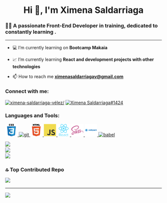 <h1 align="center">Hi 👋, I'm Ximena Saldarriaga</h1>
<h3>
👩‍💻 A passionate Front-End Developer in training, dedicated to constantly learning .</h3>
<hr/>


- 💻 I’m currently learning on **Bootcamp Makaia**

- 📈 I’m currently learning **React and development projects with other technologies**

- 📫 How to reach me **ximenasaldarriagav@gmail.com**

<h3 align="left">Connect with me:</h3>
<p align="left">
<a href="https://linkedin.com/in/ximena-saldarriaga-vélez/" target="blank"><img align="center" src="https://raw.githubusercontent.com/rahuldkjain/github-profile-readme-generator/master/src/images/icons/Social/linked-in-alt.svg" alt="ximena-saldarriaga-vélez/" height="30" width="40" /></a>
<a href="https://discord.gg/Ximena Saldarriaga#1424" target="blank"><img align="center" src="https://raw.githubusercontent.com/rahuldkjain/github-profile-readme-generator/master/src/images/icons/Social/discord.svg" alt="Ximena Saldarriaga#1424" height="30" width="40" /></a>
</p>

<h3 align="left">Languages and Tools:</h3>
<p align="left"> <a href="https://www.w3schools.com/css/" target="_blank" rel="noreferrer"> <img src="https://raw.githubusercontent.com/devicons/devicon/master/icons/css3/css3-original-wordmark.svg" alt="css3" width="40" height="40"/> </a> <a href="https://git-scm.com/" target="_blank" rel="noreferrer"> <img src="https://www.vectorlogo.zone/logos/git-scm/git-scm-icon.svg" alt="git" width="40" height="40"/> </a> <a href="https://www.w3.org/html/" target="_blank" rel="noreferrer"> <img src="https://raw.githubusercontent.com/devicons/devicon/master/icons/html5/html5-original-wordmark.svg" alt="html5" width="40" height="40"/> </a> <a href="https://developer.mozilla.org/en-US/docs/Web/JavaScript" target="_blank" rel="noreferrer"> <img src="https://raw.githubusercontent.com/devicons/devicon/master/icons/javascript/javascript-original.svg" alt="javascript" width="40" height="40"/> </a> <a href="https://reactjs.org/" target="_blank" rel="noreferrer"> <img src="https://raw.githubusercontent.com/devicons/devicon/master/icons/react/react-original-wordmark.svg" alt="react" width="40" height="40"/> </a> <a href="https://sass-lang.com" target="_blank" rel="noreferrer"> <img src="https://raw.githubusercontent.com/devicons/devicon/master/icons/sass/sass-original.svg" alt="sass" width="40" height="40"/> </a> <a href="https://webpack.js.org" target="_blank" rel="noreferrer"> <img src="https://raw.githubusercontent.com/devicons/devicon/d00d0969292a6569d45b06d3f350f463a0107b0d/icons/webpack/webpack-original-wordmark.svg" alt="webpack" width="40" height="40"/> </a> <a href="https://babeljs.io/" target="_blank" rel="noreferrer"> <img src="https://www.vectorlogo.zone/logos/babeljs/babeljs-icon.svg" alt="babel" width="40" height="40"/> </a>
</p>


![](https://github-readme-stats.vercel.app/api?username=XimenaSaldarriaga&theme=react&hide_border=false&include_all_commits=true&count_private=true)<br/>
![](https://github-readme-streak-stats.herokuapp.com/?user=XimenaSaldarriaga&theme=react&hide_border=false)<br/>
![](https://github-readme-stats.vercel.app/api/top-langs/?username=XimenaSaldarriaga&theme=react&hide_border=false&include_all_commits=true&count_private=true&layout=compact)

### 🔝 Top Contributed Repo
![](https://github-contributor-stats.vercel.app/api?username=XimenaSaldarriaga&limit=5&theme=dracula&combine_all_yearly_contributions=true)

---
[![](https://visitcount.itsvg.in/api?id=XimenaSaldarriaga&icon=0&color=0)](https://visitcount.itsvg.in)


